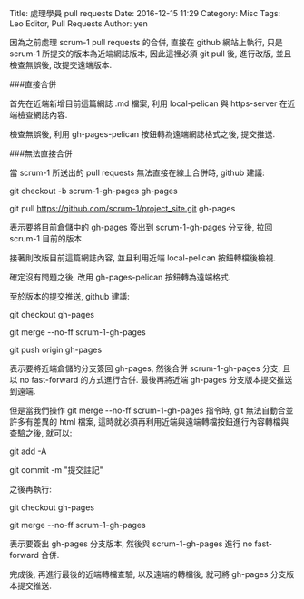 Title: 處理學員 pull requests
Date: 2016-12-15 11:29
Category: Misc
Tags: Leo Editor, Pull Requests
Author: yen

因為之前處理 scrum-1 pull requests 的合併, 直接在 github 網站上執行, 只是 scrum-1 所提交的版本為近端網誌版本, 因此這裡必須 git pull 後, 進行改版, 並且檢查無誤後, 改提交遠端版本.

<!-- PELICAN_END_SUMMARY -->

###直接合併

首先在近端新增目前這篇網誌 .md 檔案, 利用 local-pelican 與 https-server 在近端檢查網誌內容.

檢查無誤後, 利用 gh-pages-pelican 按鈕轉為遠端網誌格式之後, 提交推送.

###無法直接合併

當 scrum-1 所送出的 pull requests 無法直接在線上合併時, github 建議:

git checkout -b scrum-1-gh-pages gh-pages

git pull https://github.com/scrum-1/project_site.git gh-pages

表示要將目前倉儲中的 gh-pages 簽出到 scrum-1-gh-pages 分支後, 拉回 scrum-1 目前的版本.

接著則改版目前這篇網誌內容, 並且利用近端 local-pelican 按鈕轉檔後檢視.

確定沒有問題之後, 改用 gh-pages-pelican 按鈕轉為遠端格式.

至於版本的提交推送, github 建議:

git checkout gh-pages

git merge --no-ff scrum-1-gh-pages

git push origin gh-pages

表示要將近端倉儲的分支簽回 gh-pages, 然後合併 scrum-1-gh-pages 分支, 且以 no fast-forward 的方式進行合併. 最後再將近端 gh-pages 分支版本提交推送到遠端.

但是當我們操作 git merge --no-ff scrum-1-gh-pages 指令時, git 無法自動合並許多有差異的 html 檔案, 這時就必須再利用近端與遠端轉檔按鈕進行內容轉檔與查驗之後, 就可以:

git add -A

git commit -m "提交註記"

之後再執行:

git checkout gh-pages

git merge --no-ff scrum-1-gh-pages

表示要簽出 gh-pages 分支版本, 然後與 scrum-1-gh-pages 進行 no fast-forward 合併.

完成後, 再進行最後的近端轉檔查驗, 以及遠端的轉檔後, 就可將 gh-pages 分支版本提交推送.